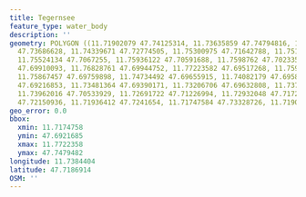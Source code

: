 ```yaml
---
title: Tegernsee
feature_type: water_body
description: ''
geometry: POLYGON ((11.71902079 47.74125314, 11.73635859 47.74794816, 11.73618693
  47.73686628, 11.74339671 47.72774505, 11.75300975 47.71642788, 11.75146479 47.70938228,
  11.75524134 47.7067255, 11.75936122 47.70591688, 11.7598762 47.70233573, 11.75850291
  47.69910093, 11.76828761 47.69944752, 11.77223582 47.69517268, 11.75918955 47.69540376,
  11.75867457 47.69759898, 11.74734492 47.69655915, 11.74082179 47.69586592, 11.73893351
  47.69216853, 11.73481364 47.69390171, 11.73206706 47.69632808, 11.73704524 47.69794559,
  11.73962016 47.70533929, 11.72691722 47.71226994, 11.72932048 47.71723633, 11.72777552
  47.72150936, 11.71936412 47.7241654, 11.71747584 47.73328726, 11.71902079 47.74125314))
geo_error: 0.0
bbox:
  xmin: 11.7174758
  ymin: 47.6921685
  xmax: 11.7722358
  ymax: 47.7479482
longitude: 11.7384404
latitude: 47.7186914
OSM: ''
---
```

